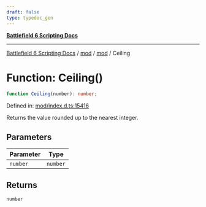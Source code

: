```yaml
---
draft: false
type: typedoc_gen
---
```


[**Battlefield 6 Scripting Docs**](../../../_index.md)

***

[Battlefield 6 Scripting Docs](../../../_index.md) / [mod](../../_index.md) / [mod](../_index.md) / Ceiling

# Function: Ceiling()

```ts
function Ceiling(number): number;
```

Defined in: [mod/index.d.ts:15416](https://github.com/battlefield-portal-community/portal-docs/blob/ff09b2690670f74de7e97198022e5a97ff1161ff/generators/santiago/mod/index.d.ts#L15416)

Returns the value rounded up to the nearest integer.

## Parameters

| Parameter | Type |
| ------ | ------ |
| `number` | `number` |

## Returns

`number`
